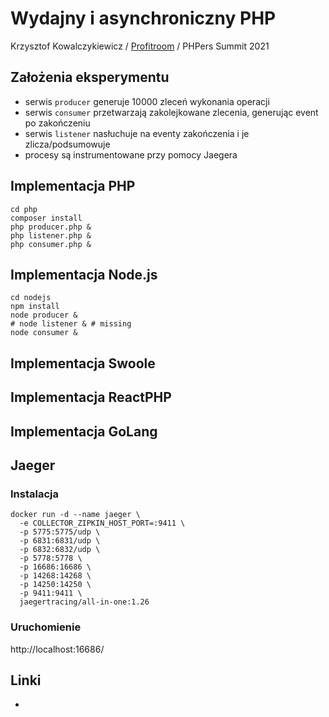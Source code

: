 # Wydajny i asynchroniczny PHP
Krzysztof Kowalczykiewicz / [Profitroom](https://www.profitroom.com) / PHPers Summit 2021

## Założenia eksperymentu
- serwis `producer` generuje 10000 zleceń wykonania operacji
- serwis `consumer` przetwarzają zakolejkowane zlecenia, generując event po zakończeniu
- serwis `listener` nasłuchuje na eventy zakończenia i je zlicza/podsumowuje
- procesy są instrumentowane przy pomocy Jaegera

## Implementacja PHP

```
cd php
composer install
php producer.php &
php listener.php &
php consumer.php & 
```

## Implementacja Node.js
```
cd nodejs
npm install
node producer &
# node listener & # missing 
node consumer & 
```

## Implementacja Swoole

## Implementacja ReactPHP

## Implementacja GoLang

## Jaeger
### Instalacja
```
docker run -d --name jaeger \
  -e COLLECTOR_ZIPKIN_HOST_PORT=:9411 \
  -p 5775:5775/udp \
  -p 6831:6831/udp \
  -p 6832:6832/udp \
  -p 5778:5778 \
  -p 16686:16686 \
  -p 14268:14268 \
  -p 14250:14250 \
  -p 9411:9411 \
  jaegertracing/all-in-one:1.26
```
### Uruchomienie
http://localhost:16686/

## Linki
- []()